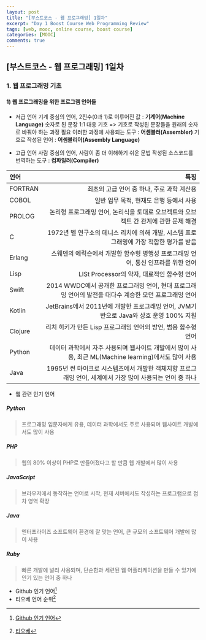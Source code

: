 ```yaml
---
layout: post
title: "[부스트코스 - 웹 프로그래밍] 1일차"
excerpt: "Day 1 Boost Course Web Programming Review"
tags: [web, mooc, online course, boost course]
categories: [MOOC]
comments: true
---
```


## [부스트코스 - 웹 프로그래밍] 1일차

### 1. 웹 프로그래밍 기초

#### 1) 웹 프로그래밍을 위한 프로그램 언어들
* 저급 언어
기계 중심의 언어, 2진수(0과 1)로 이루어진 값 : **기계어(Machine Language)**
숫자로 된 문장 1:1 대응 기호 => 기호로 작성된 문장들을 원래의 숫자로 바꿔야 하는 과정 필요
이러한 과정에 사용되는 도구 : **어셈블러(Assembler)**
기호로 작성된 언어 : **어셈블리어(Assembly Language)**

* 고급 언어
사람 중심의 언어, 사람이 좀 더 이해하기 쉬운 문법
작성된 소스코드를 번역하는 도구 : **컴파일러(Compiler)**

| 언어 | 특징 |
|:--------|-------:|
| FORTRAN | 최초의 고급 언어 중 하나, 주로 과학 계산용 |
| COBOL | 일반 업무 목적, 현재도 은행 등에서 사용 |
| PROLOG | 논리형 프로그래밍 언어, 논리식을 토대로 오브젝트와 오브젝트 간 관계에 관한 문제 해결 |
| C | 1972년 벨 연구소의 데니스 리치에 의해 개발, 시스템 프로그래밍에 가장 적합한 평가를 받음 |
| Erlang | 스웨덴의 에릭슨에서 개발한 함수형 병행성 프로그래밍 언어, 통신 인프라를 위한 언어 |
| Lisp | LISt Processor의 약자, 대료적인 함수형 언어 |
| Swift | 2014 WWDC에서 공개한 프로그래밍 언어, 현대 프로그래밍 언어의 발전을 대다수 계승한 모던 프로그래밍 언어 |
| Kotlin | JetBrains에서 2011년에 개발한 프로그래밍 언어, JVM기반으로 Java와 상호 운영 100% 지원 |
| Clojure |리치 히키가 만든 Lisp 프로그래밍 언어의 방언, 범용 함수형 언어 |
| Python | 데이터 과학에서 자주 사용되며 웹사이트 개발에서 많이 사용, 최근 ML(Machine learning)에서도 많이 사용 |
| Java | 1995년 썬 마이크로 시스템즈에서 개발한 객체지향 프로그래밍 언어, 세계에서 가장 많이 사용되는 언어 중 하나 |

* 웹 관련 인기 언어
##### Python
> 프로그래밍 입문자에게 유용, 데이터 과학에서도 주로 사용되며 웹사이트 개발에서도 많이 사용
##### PHP
> 웹의 80% 이상이 PHP로 만들어졌다고 할 만큼 웹 개발에서 많이 사용
##### JavaScript
> 브라우저에서 동작하는 언어로 시작, 현재 서버에서도 작성하는 프로그램으로 점차 영역 확장
##### Java
> 엔터프라이즈 소프트웨어 환경에 잘 맞는 언어, 큰 규모의 소프트웨어 개발에 많이 사용
##### Ruby
> 빠른 개발에 널리 사용되며, 단순함과 세련된 웹 어플리케이션을 만들 수 있기에 인기 있는 언어 중 하나

* Github 인기 언어[^1]
* 티오베 언어 순위[^2]

[^1]: [Github 인기 언어](https://octoverse.github.com/projects#languages)
[^2]: [티오베](https://www.tiobe.com/tiobe-index)
